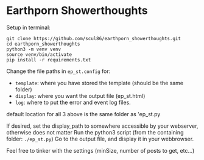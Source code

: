 # Earthporn Showerthoughts

Setup in terminal:
```shell
git clone https://github.com/scul86/earthporn_showerthoughts.git
cd earthporn_showerthoughts 
python3 -m venv venv
source venv/bin/activate
pip install -r requirements.txt
```

Change the file paths in `ep_st.config` for:
- `template`: where you have stored the template (should be the same folder)
- `display`:  where you want the output file (ep_st.html)
- `log`:      where to put the error and event log files.  

default location for all 3 above is the same folder as 'ep_st.py

If desired, set the display_path to somewhere accessible by your webserver, otherwise does not matter
Run the python3 script (from the containing folder: `./ep_st.py`)
Go to the output file, and display it in your webbrowser.

Feel free to tinker with the settings (minSize, number of posts to get, etc...)